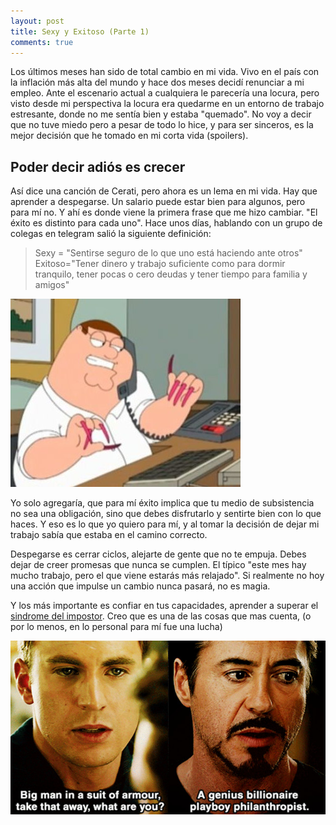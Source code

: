 ```yaml
---
layout: post
title: Sexy y Exitoso (Parte 1)
comments: true
---
```


Los últimos meses han sido de total cambio en mi vida. Vivo en el país
con la inflación más alta del mundo y hace dos meses decidí renunciar a mi empleo. 
Ante el escenario actual a cualquiera le parecería una locura, pero visto desde mi perspectiva
la locura era quedarme en un entorno de trabajo estresante, donde no me sentía bien y estaba "quemado".
No voy a decir que no tuve miedo pero a pesar de todo lo hice, y para ser sinceros, es la mejor decisión que he tomado en mi corta vida (spoilers). 

## Poder decir adiós es crecer 

Así dice una canción de Cerati, pero ahora es un lema en mi vida. Hay que aprender a despegarse. 
Un salario puede estar bien para algunos, pero para mí no. Y ahí es donde viene la primera
frase que me hizo cambiar. "El éxito es distinto para cada uno". Hace unos días, hablando con un grupo de colegas en telegram salió la siguiente definición:

> Sexy = "Sentirse seguro de lo que uno está haciendo ante otros" 
> Exitoso="Tener dinero y trabajo suficiente como para dormir tranquilo, tener pocas o cero deudas y tener tiempo para familia y amigos"

![image](/images/father-nails.jpg "Feeling like this")

Yo solo agregaría, que para mí éxito implica que tu medio de subsistencia no sea una obligación, sino que
debes disfrutarlo y sentirte bien con lo que haces. Y eso es lo que yo quiero para mí, y al tomar la decisión 
de dejar mi trabajo sabía que estaba en el camino correcto.

Despegarse es cerrar ciclos, alejarte de gente que no te empuja. Debes dejar de creer promesas que nunca se cumplen.
El típico "este mes hay mucho trabajo, pero el que viene estarás más relajado". Si realmente no hoy una acción 
que impulse un cambio nunca pasará, no es magia.

Y los más importante es confiar en tus capacidades, aprender a superar el [sindrome del impostor](https://es.wikipedia.org/wiki/S%C3%ADndrome_del_impostor). Creo que es una de las cosas que mas cuenta, (o por lo menos,
en lo personal para mí fue una lucha)

![image](/images/iron-man-troll.jpg "Turn down for what!")
